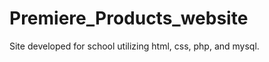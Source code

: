 Premiere_Products_website
=========================

Site developed for school utilizing html, css, php, and mysql.

